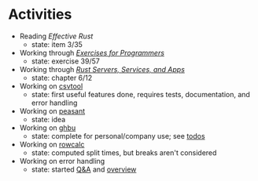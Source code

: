 # Activities

- Reading _Effective Rust_
    - state: item 3/35
- Working through [_Exercises for Programmers_](exercises-for-programmers)
    - state: exercise 39/57
- Working through [_Rust Servers, Services, and
  Apps_](https://github.com/patrickbucher/rssa)
    - state: chapter 6/12
- Working on [csvtool](https://github.com/patrickbucher/csvtool)
    - state: first useful features done, requires tests, documentation, and
      error handling
- Working on [peasant](https://github.com/patrickbucher/peasant)
    - state: idea
- Working on [ghbu](https://github.com/patrickbucher/ghbu)
    - state: complete for personal/company use; see
      [todos](https://github.com/patrickbucher/ghbu?tab=readme-ov-file#todo)
- Working on [rowcalc](https://github.com/patrickbucher/rowcalc)
    - state: computed split times, but breaks aren't considered
- Working on error handling
    - state: started [Q&A](error-handling/error-handling.md) and
      [overview](error-handling/error-handling.png)

